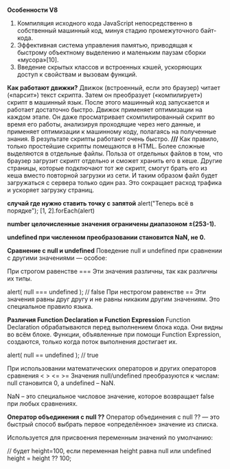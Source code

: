 **Особенности V8**
1. Компиляция исходного кода JavaScript непосредственно в собственный машинный код, минуя стадию промежуточного байт-кода.
2. Эффективная система управления памятью, приводящая к быстрому объектному выделению и маленьким паузам сборки «мусора»[10].
3. Введение скрытых классов и встроенных кэшей, ускоряющих доступ к свойствам и вызовам функций.

**Как работают движки?**
Движок (встроенный, если это браузер) читает («парсит») текст скрипта.
Затем он преобразует («компилирует») скрипт в машинный язык.
После этого машинный код запускается и работает достаточно быстро.
Движок применяет оптимизации на каждом этапе. Он даже просматривает скомпилированный скрипт во время его работы, анализируя проходящие через него данные, 
и применяет оптимизации к машинному коду, полагаясь на полученные знания. В результате скрипты работают очень быстро.
**///**
Как правило, только простейшие скрипты помещаются в HTML. Более сложные выделяются в отдельные файлы.
Польза от отдельных файлов в том, что браузер загрузит скрипт отдельно и сможет хранить его в кеше.
Другие страницы, которые подключают тот же скрипт, смогут брать его из кеша вместо повторной загрузки из сети. И таким образом файл будет загружаться с сервера только один раз.
Это сокращает расход трафика и ускоряет загрузку страниц.

**случай где нужно ставить точку с запятой**
alert("Теперь всё в порядке");
[1, 2].forEach(alert)

**number целочисленные значения ограничены диапазоном ±(253-1).**

**undefined при численном преобразовании становится NaN, не 0.**

**Сравнение с null и undefined**
Поведение null и undefined при сравнении с другими значениями — особое:

При строгом равенстве ===
Эти значения различны, так как различны их типы.

alert( null === undefined ); // false
При нестрогом равенстве ==
Эти значения равны друг другу и не равны никаким другим значениям. Это специальное правило языка.

**Различия Function Declaration и Function Expression**
Function Declaration обрабатываются перед выполнением блока кода. Они видны во всём блоке.
Функции, объявленные при помощи Function Expression, создаются, только когда поток выполнения достигает их.

alert( null == undefined ); // true

При использовании математических операторов и других операторов сравнения < > <= >=
Значения null/undefined преобразуются к числам: null становится 0, а undefined – NaN.

NaN – это специальное числовое значение, которое возвращает false при любых сравнениях.

**Оператор объединения с null ??**
Оператор объединения с null ?? — это быстрый способ выбрать первое «определённое» значение из списка.

Используется для присвоения переменным значений по умолчанию:

// будет height=100, если переменная height равна null или undefined
height = height ?? 100;
